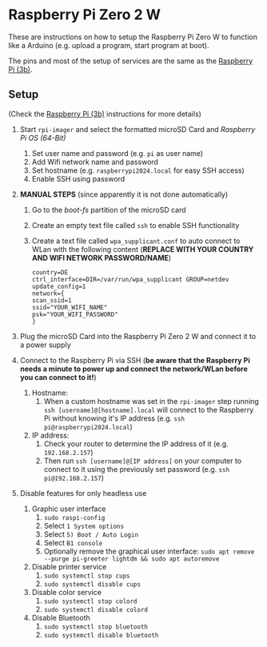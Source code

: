 # Raspberry Pi Zero 2 W

These are instructions on how to setup the Raspberry Pi Zero W to function like a Arduino (e.g. upload a program, start program at boot).

The pins and most of the setup of services are the same as the [Raspberry Pi (3b)](../raspberry_pi_3b/).

## Setup

(Check the [Raspberry Pi (3b)](../raspberry_pi_3b/) instructions for more details)

1. Start `rpi-imager` and select the formatted microSD Card and *Raspberry Pi OS (64-Bit)*
   1. Set user name and password (e.g. `pi` as user name)
   2. Add Wifi network name and password
   3. Set hostname (e.g. `raspberrypi2024.local` for easy SSH access)
   4. Enable SSH using password
2. **MANUAL STEPS** (since apparently it is not done automatically)
   1. Go to the *boot-fs* partition of the microSD card
   2. Create an empty text file called `ssh` to enable SSH functionality
   3. Create a text file called `wpa_supplicant.conf` to auto connect to WLan with the following content (**REPLACE WITH YOUR COUNTRY AND WIFI NETWORK PASSWORD/NAME**)

      ```text
      country=DE
      ctrl_interface=DIR=/var/run/wpa_supplicant GROUP=netdev
      update_config=1
      network={
      scan_ssid=1
      ssid="YOUR_WIFI_NAME"
      psk="YOUR_WIFI_PASSWORD"
      }
      ```

3. Plug the microSD Card into the Raspberry Pi Zero 2 W and connect it to a power supply
4. Connect to the Raspberry Pi via SSH (**be aware that the Raspberry Pi needs a minute to power up and connect the network/WLan before you can connect to it!**)
   1. Hostname:
      1. When a custom hostname was set in the `rpi-imager` step running `ssh [username]@[hostname].local` will connect to the Raspberry Pi without knowing it's IP address (e.g. `ssh pi@raspberrypi2024.local`)
   2. IP address:
      1. Check your router to determine the IP address of it (e.g. `192.168.2.157`)
      2. Then run `ssh [username]@[IP address]` on your computer to connect to it using the previously set password (e.g. `ssh pi@192.168.2.157`)
5. Disable features for only headless use
   1. Graphic user interface
      1. `sudo raspi-config`
      2. Select `1 System options`
      3. Select `5) Boot / Auto Login`
      4. Select `B1 console`
      5. Optionally remove the graphical user interface: `sudo apt remove --purge pi-greeter lightdm && sudo apt autoremove`
   2. Disable printer service
      1. `sudo systemctl stop cups`
      2. `sudo systemctl disable cups`
   3. Disable color service
      1. `sudo systemctl stop colord`
      2. `sudo systemctl disable colord`
   4. Disable Bluetooth
      1. `sudo systemctl stop bluetooth`
      2. `sudo systemctl disable bluetooth`
